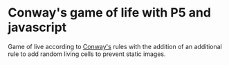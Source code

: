 # Conway's game of life with P5 and javascript

Game of live according to [Conway's](https://en.wikipedia.org/wiki/Conway%27s_Game_of_Life) rules with the addition of an additional rule to add random living cells to prevent static images.
